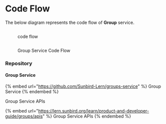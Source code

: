 # Code Flow

The below diagram represents the code flow of **Group** service.

<figure><img src="../../../../.gitbook/assets/LMS-ServiceFlowDiagram-Group Code Flow.drawio.png" alt=""><figcaption><p>code flow</p></figcaption></figure>

<div data-full-width="true">

<figure><img src="../../../../.gitbook/assets/GroupsFlowDiagram-Code Flow Diagram.drawio (4).png" alt=""><figcaption><p>Group Service Code Flow</p></figcaption></figure>

</div>

### Repository

#### Group Service

{% embed url="https://github.com/Sunbird-Lern/groups-service" %}
Group Service
{% endembed %}

Group Service APIs

{% embed url="https://lern.sunbird.org/learn/product-and-developer-guide/groups/apis" %}
Group Service APIs
{% endembed %}

